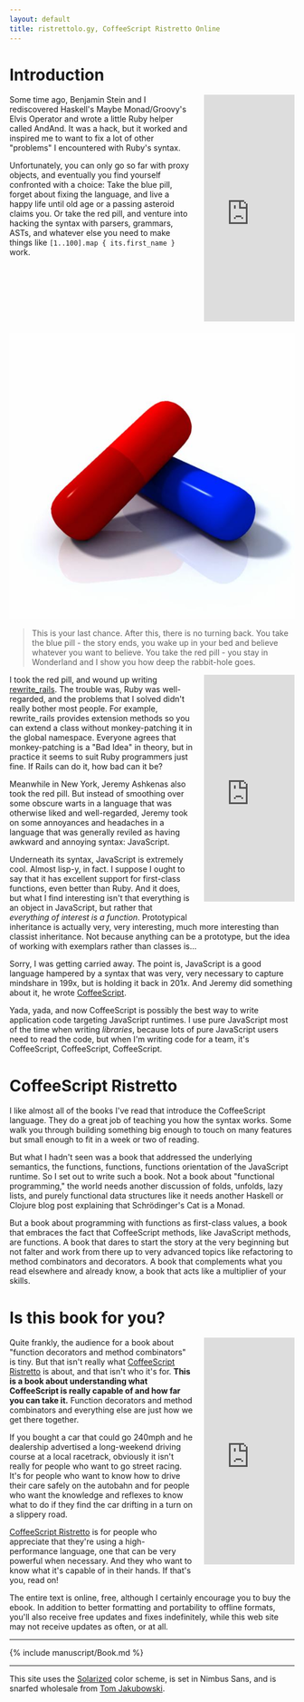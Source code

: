 ```yaml
---
layout: default
title: ristrettolo.gy, CoffeeScript Ristretto Online
---
```


# Introduction

<iframe style="float:right;margin-left:20px;margin-bottom:20px;" width="160" height="400" src="https://leanpub.com/coffeescript-ristretto/embed" frameborder="0" allowtransparency="true"></iframe>

Some time ago, Benjamin Stein and I rediscovered Haskell's Maybe Monad/Groovy's Elvis Operator and wrote a little Ruby helper called AndAnd. It was a hack, but it worked and inspired me to want to fix a lot of other "problems" I encountered with Ruby's syntax.

Unfortunately, you can only go so far with proxy objects, and eventually you find yourself confronted with a choice: Take the blue pill, forget about fixing the language, and live a happy life until old age or a passing asteroid claims you. Or take the red pill, and venture into hacking the syntax with parsers, grammars, ASTs, and whatever else you need to make things like `[1..100].map { its.first_name }` work.

![The choice](assets/images/pills.jpg)

> This is your last chance. After this, there is no turning back. You take the blue pill - the story ends, you wake up in your bed and believe whatever you want to believe. You take the red pill - you stay in Wonderland and I show you how deep the rabbit-hole goes.

<iframe style="float:right;margin-left:20px;margin-bottom:20px;" width="160" height="400" src="https://leanpub.com/b/coffee-kestrels-code/embed" frameborder="0" allowtransparency="true"></iframe>

I took the red pill, and wound up writing [rewrite_rails][rr]. The trouble was, Ruby was well-regarded, and the problems that I solved didn't really bother most people. For example, rewrite_rails provides extension methods so you can extend a class without monkey-patching it in the global namespace. Everyone agrees that monkey-patching is a "Bad Idea" in theory, but in practice it seems to suit Ruby programmers just fine. If Rails can do it, how bad can it be?

Meanwhile in New York, Jeremy Ashkenas also took the red pill. But instead of smoothing over some obscure warts in a language that was otherwise liked and well-regarded, Jeremy took on some annoyances and headaches in a language that was generally reviled as having awkward and annoying syntax: JavaScript. 

Underneath its syntax, JavaScript is extremely cool. Almost lisp-y, in fact. I suppose I ought to say that it has excellent support for first-class functions, even better than Ruby. And it does, but what I find interesting isn't that everything is an object in JavaScript, but rather that *everything of interest is a function*. Prototypical inheritance is actually very, very interesting, much more interesting than classist inheritance. Not because anything can be a prototype, but the idea of working with exemplars rather than classes is...

Sorry, I was getting carried away. The point is, JavaScript is a good language hampered by a syntax that was very, very necessary to capture mindshare in 199x, but is holding it back in 201x. And Jeremy did something about it, he wrote [CoffeeScript].

Yada, yada, and now CoffeeScript is possibly the best way to write application code targeting JavaScript runtimes. I use pure JavaScript most of the time when writing *libraries*, because lots of pure JavaScript users need to read the code, but when I'm writing code for a team, it's CoffeeScript, CoffeeScript, CoffeeScript.

# CoffeeScript Ristretto

I like almost all of the books I've read that introduce the CoffeeScript language. They do a great job of teaching you how the syntax works. Some walk you through building something big enough to touch on many features but small enough to fit in a week or two of reading.

But what I hadn't seen was a book that addressed the underlying semantics, the functions, functions, functions orientation of the JavaScript runtime. So I set out to write such a book. Not a book about "functional programming," the world needs another discussion of folds, unfolds, lazy lists, and purely functional data structures like it needs another Haskell or Clojure blog post explaining that Schrödinger's Cat is a Monad.

But a book about programming with functions as first-class values, a book that embraces the fact that CoffeeScript methods, like JavaScript methods, are functions. A book that dares to start the story at the very beginning but not falter and work from there up to very advanced topics like refactoring to method combinators and decorators. A book that complements what you read elsewhere and already know, a book that acts like a multiplier of your skills.

# Is this book for you?

<iframe style="float:right;margin-left:20px;margin-bottom:20px;" width="160" height="400" src="https://leanpub.com/coffeescript-ristretto/embed" frameborder="0" allowtransparency="true"></iframe>

Quite frankly, the audience for a book about "function decorators and method combinators" is tiny. But that isn't really what [CoffeeScript Ristretto][cr] is about, and that isn't who it's for. **This is a book about understanding what CoffeeScript is really capable of and how far you can take it.** Function decorators and method combinators and everything else are just how we get there together.

If you bought a car that could go 240mph and he dealership advertised a long-weekend driving course at a local racetrack, obviously it isn't really for people who want to go street racing. It's for people who want to know how to drive their care safely on the autobahn and for people who want the knowledge and reflexes to know what to do if they find the car drifting in a turn on a slippery road.

[CoffeeScript Ristretto][cr] is for people who appreciate that they're using a high-performance language, one that can be very powerful when necessary. And they who want to know what it's capable of in their hands. If that's you, read on!

The entire text is online, free, although I certainly encourage you to buy the ebook. In addition to better formatting and portability to offline formats, you'll also receive free updates and fixes indefinitely, while this web site may not receive updates as often, or at all.

---

{% include manuscript/Book.md %}

---

This site uses the [Solarized][solarized] color scheme, is set
in Nimbus Sans, and is snarfed wholesale from [Tom Jakubowski][tj].

[solarized]: http://ethanschoonover.com/solarized
[tj]: http://www.crystae.net/
[rr]: https://github.com/raganwald-deprecated/rewrite_rails
[CoffeeScript]: http://coffeescript.org
[cr]: https://leanpub.com/coffeescript-ristretto